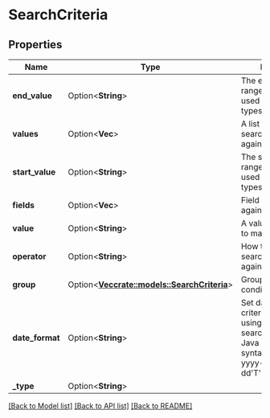 # SearchCriteria

## Properties

Name | Type | Description | Notes
------------ | ------------- | ------------- | -------------
**end_value** | Option<**String**> | The end value of the range. This field is used for range search types. | [optional]
**values** | Option<**Vec<String>**> | A list of values for the search to match against | [optional]
**start_value** | Option<**String**> | The start value of the range. This field is used for range search types. | [optional]
**fields** | Option<**Vec<String>**> | Field names to search against | [optional]
**value** | Option<**String**> | A value for the search to match against | [optional]
**operator** | Option<**String**> | How to apply this search criteria against other criteria | [optional]
**group** | Option<[**Vec<crate::models::SearchCriteria>**](SearchCriteria.md)> | Groups multiple conditions | [optional]
**date_format** | Option<**String**> | Set date format for criteria values when using date range search type.  Supports Java date format syntax, example yyyy-MM-dd'T'HH:mm:ss.SSSX. | [optional]
**_type** | Option<**String**> |  | [optional]

[[Back to Model list]](../README.md#documentation-for-models) [[Back to API list]](../README.md#documentation-for-api-endpoints) [[Back to README]](../README.md)


